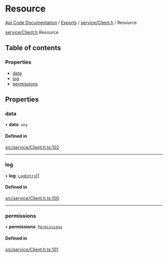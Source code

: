 # Resource
 
[Api Code Documentation](../README.md) / [Exports](../modules.md) / [service/Client.h](../modules/service_Client_h.md) / Resource

[service/Client.h](../modules/service_Client_h.md).Resource

## Table of contents

### Properties

- [data](service_Client_h.Resource.md#data)
- [log](service_Client_h.Resource.md#log)
- [permissions](service_Client_h.Resource.md#permissions)

## Properties

### data

• **data**: `any`

#### Defined in

[src/service/Client.h.ts:102](https://github.com/openkfw/TruBudget/blob/d07ad94/api/src/service/Client.h.ts#L102)

___

### log

• **log**: [`LogEntry`](service_Client_h.LogEntry.md)[]

#### Defined in

[src/service/Client.h.ts:100](https://github.com/openkfw/TruBudget/blob/d07ad94/api/src/service/Client.h.ts#L100)

___

### permissions

• **permissions**: [`Permissions`](../modules/authz_types.md#permissions)

#### Defined in

[src/service/Client.h.ts:101](https://github.com/openkfw/TruBudget/blob/d07ad94/api/src/service/Client.h.ts#L101)
